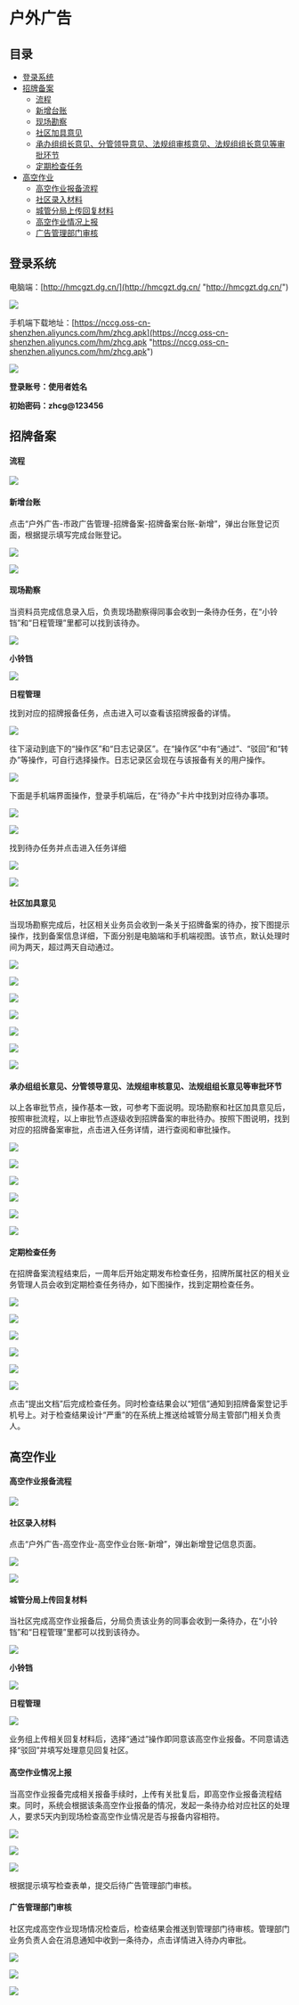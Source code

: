 # 户外广告

## 目录

- [登录系统](#登录系统)
- [招牌备案](#招牌备案)
  - [流程](#流程)
  - [新增台账](#新增台账)
  - [现场勘察](#现场勘察)
  - [社区加具意见](#社区加具意见)
  - [承办组组长意见、分管领导意见、法规组审核意见、法规组组长意见等审批环节](#承办组组长意见分管领导意见法规组审核意见法规组组长意见等审批环节)
  - [定期检查任务](#定期检查任务)
- [高空作业](#高空作业)
  - [高空作业报备流程](#高空作业报备流程)
  - [社区录入材料](#社区录入材料)
  - [城管分局上传回复材料](#城管分局上传回复材料)
  - [高空作业情况上报](#高空作业情况上报)
  - [广告管理部门审核](#广告管理部门审核)

## 登录系统

电脑端：[http://hmcgzt.dg.cn/](http://hmcgzt.dg.cn/ "http://hmcgzt.dg.cn/")

![](image/image_AEqqTDWkQN.png)

手机端下载地址：[https://nccg.oss-cn-shenzhen.aliyuncs.com/hm/zhcg.apk](https://nccg.oss-cn-shenzhen.aliyuncs.com/hm/zhcg.apk "https://nccg.oss-cn-shenzhen.aliyuncs.com/hm/zhcg.apk")

![](image/image_OkjAM-j_y3.png)

**登录账号：使用者姓名**

**初始密码：zhcg\@123456**

## 招牌备案

#### 流程

![](image/image_OzqsuV-iTD.png)

#### 新增台账

点击“户外广告-市政广告管理-招牌备案-招牌备案台账-新增”，弹出台账登记页面，根据提示填写完成台账登记。

![](image/image_ac2COjJvlD.png)

![](image/image_L-ZJ6Rl7ss.png)

#### 现场勘察

当资料员完成信息录入后，负责现场勘察得同事会收到一条待办任务，在“小铃铛”和“日程管理”里都可以找到该待办。

![](image/image_f8yy5UqV4c.png)

**小铃铛**

![](image/image_Hy7UOSGwiE.png)

**日程管理**

找到对应的招牌报备任务，点击进入可以查看该招牌报备的详情。

![](image/image_MxgKEjnjEv.png)

往下滚动到底下的“操作区”和“日志记录区”。在“操作区”中有“通过”、“驳回”和“转办”等操作，可自行选择操作。日志记录区会现在与该报备有关的用户操作。

![](image/image_fq7hsgFyTy.png)

下面是手机端界面操作，登录手机端后，在“待办”卡片中找到对应待办事项。

![](image/image_0nRRMykjyB.png)

![](image/image_Qpto95LPyP.png)

找到待办任务并点击进入任务详细

![](image/image_BzwUSO1qBw.png)

![](image/image_8EzsYI24Kp.png)

#### 社区加具意见

当现场勘察完成后，社区相关业务员会收到一条关于招牌备案的待办，按下图提示操作，找到备案信息详细，下面分别是电脑端和手机端视图。该节点，默认处理时间为两天，超过两天自动通过。

![](image/image_LSRCp7A5OF.png)

![](image/image_WgeVa8QhLG.png)

![](image/image_Q6y6co9Lvo.png)

![](image/image_-RvoLZ45-Z.png)

![](image/image_TUVk-xCD8K.png)

![](image/image_UckQXYotMi.png)

![](image/image_03p0yYLcn5.png)

#### 承办组组长意见、分管领导意见、法规组审核意见、法规组组长意见等审批环节

以上各审批节点，操作基本一致，可参考下面说明。现场勘察和社区加具意见后，按照审批流程，以上审批节点逐级收到招牌备案的审批待办。按照下图说明，找到对应的招牌备案审批，点击进入任务详情，进行查阅和审批操作。

![](image/image_foh57qz-y5.png)

![](image/image_WgeVa8QhLG.png)

![](image/image_H37FRFWbfR.png)

![](image/image_-RvoLZ45-Z.png)

![](image/image_TUVk-xCD8K.png)

![](image/image_03p0yYLcn5.png)

#### **定期检查任务**

在招牌备案流程结束后，一周年后开始定期发布检查任务，招牌所属社区的相关业务管理人员会收到定期检查任务待办，如下图操作，找到定期检查任务。

![](image/image_KswKK2bYi5.png)

![](image/image_vI2rkfL2-Q.png)

![](image/image_t2MnI1fuvn.png)

![](image/image_keah45izu6.png)

![](image/image_tLLHqywy26.png)

![](image/image_D7bU85vUnQ.png)

点击“提出文档”后完成检查任务。同时检查结果会以“短信”通知到招牌备案登记手机号上。对于检查结果设计“严重”的在系统上推送给城管分局主管部门相关负责人。

## 高空作业

#### 高空作业报备流程

![](image/image_7RdaP-Ih_N.png)

#### 社区录入材料

点击“户外广告-高空作业-高空作业台账-新增”，弹出新增登记信息页面。

![](image/image_pJtGr2kAeX.png)

![](image/image_xFsUgOuMZL.png)

#### 城管分局上传回复材料

当社区完成高空作业报备后，分局负责该业务的同事会收到一条待办，在“小铃铛”和“日程管理”里都可以找到该待办。

![](image/image_cxHnpS66Sn.png)

**小铃铛**

![](image/image_DC2BQ2s3EM.png)

**日程管理**

![](image/image_fGpjv6lSo_.png)

业务组上传相关回复材料后，选择“通过”操作即同意该高空作业报备。不同意请选择“驳回”并填写处理意见回复社区。

#### 高空作业情况上报

当高空作业报备完成相关报备手续时，上传有关批复后，即高空作业报备流程结束。同时，系统会根据该条高空作业报备的情况，发起一条待办给对应社区的处理人，要求5天内到现场检查高空作业情况是否与报备内容相符。

![](image/image_Rmng8qqbxB.png)

![](image/image_G9WIdWnB6i.png)

![](image/image_DvSiZGODzV.png)

根据提示填写检查表单，提交后待广告管理部门审核。

#### 广告管理部门审核

社区完成高空作业现场情况检查后，检查结果会推送到管理部门待审核。管理部门业务负责人会在消息通知中收到一条待办，点击详情进入待办内审批。

![](image/image_ZyMWlZb4sY.png)

![](image/image_UgvpzCpC7G.png)

![](image/image_B6MSuF14Dd.png)
